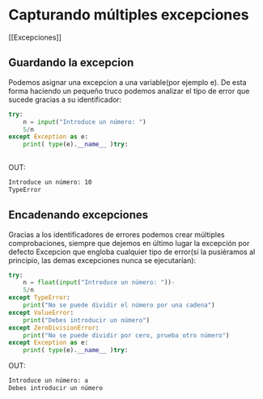 # Capturando múltiples excepciones
[[Excepciones]]
## Guardando la excepcion
Podemos asignar una excepcion a una variable(por ejemplo e). De esta forma haciendo un pequeño truco podemos analizar el tipo de error que sucede gracias a su identificador:
````python
try:
	n = input("Introduce un número: ")
	5/n
except Exception as e:
	print( type(e).__name__ )try:
	
````
OUT:
````bash
Introduce un número: 10 
TypeError
````

## Encadenando excepciones
Gracias a los identificadores de errores podemos crear múltiples comprobaciones, siempre que dejemos en último lugar la excepción por defecto Excepcion que engloba cualquier tipo de error(si la pusiéramos al principio, las demas excepciones nunca se ejecutarían):
````python
try:
	n = float(input("Introduce un número: "))-
	5/n
except TypeError:
	print("No se puede dividir el número por una cadena")
except ValueError:
	print("Debes introducir un número")
except ZeroDivisionError:
	print("No se puede dividir por cero, prueba otro número")
except Exception as e:
	print( type(e).__name__ )try:
````
OUT:
````bash
Introduce un número: a 
Debes introducir un número
````

